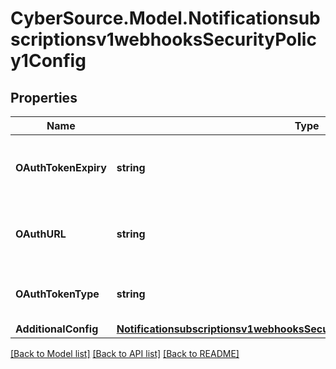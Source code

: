 # CyberSource.Model.Notificationsubscriptionsv1webhooksSecurityPolicy1Config
## Properties

Name | Type | Description | Notes
------------ | ------------- | ------------- | -------------
**OAuthTokenExpiry** | **string** | Token expiration for the oAuth server. | [optional] 
**OAuthURL** | **string** | Client direct endpoint to the oAuth server. | [optional] 
**OAuthTokenType** | **string** | Token type for the oAuth config. | [optional] 
**AdditionalConfig** | [**Notificationsubscriptionsv1webhooksSecurityPolicy1ConfigAdditionalConfig**](Notificationsubscriptionsv1webhooksSecurityPolicy1ConfigAdditionalConfig.md) |  | [optional] 

[[Back to Model list]](../README.md#documentation-for-models) [[Back to API list]](../README.md#documentation-for-api-endpoints) [[Back to README]](../README.md)

